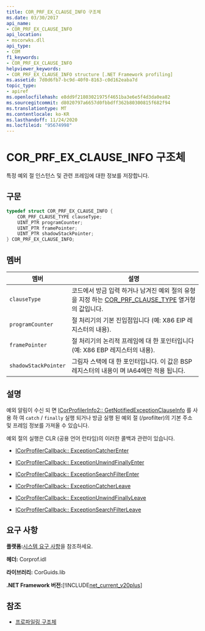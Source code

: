 ```yaml
---
title: COR_PRF_EX_CLAUSE_INFO 구조체
ms.date: 03/30/2017
api_name:
- COR_PRF_EX_CLAUSE_INFO
api_location:
- mscorwks.dll
api_type:
- COM
f1_keywords:
- COR_PRF_EX_CLAUSE_INFO
helpviewer_keywords:
- COR_PRF_EX_CLAUSE_INFO structure [.NET Framework profiling]
ms.assetid: 7d0d6fb7-bc9d-40f0-8163-c0d162eaba7d
topic_type:
- apiref
ms.openlocfilehash: e8dd9f21803021975f4651ba3e6e5f4d3da0ea82
ms.sourcegitcommit: d8020797a6657d0fbbdff362b80300815f682f94
ms.translationtype: MT
ms.contentlocale: ko-KR
ms.lasthandoff: 11/24/2020
ms.locfileid: "95674998"
---
```

# <a name="cor_prf_ex_clause_info-structure"></a>COR_PRF_EX_CLAUSE_INFO 구조체

특정 예외 절 인스턴스 및 관련 프레임에 대한 정보를 저장합니다.  
  
## <a name="syntax"></a>구문  
  
```cpp  
typedef struct COR_PRF_EX_CLAUSE_INFO {  
    COR_PRF_CLAUSE_TYPE clauseType;  
    UINT_PTR programCounter;  
    UINT_PTR framePointer;  
    UINT_PTR shadowStackPointer;  
} COR_PRF_EX_CLAUSE_INFO;  
```  
  
## <a name="members"></a>멤버  
  
|멤버|설명|  
|------------|-----------------|  
|`clauseType`|코드에서 방금 입력 하거나 남겨진 예외 절의 유형을 지정 하는 [COR_PRF_CLAUSE_TYPE](cor-prf-clause-type-enumeration.md) 열거형의 값입니다.|  
|`programCounter`|절 처리기의 기본 진입점입니다 (예: X86 EIP 레지스터의 내용).|  
|`framePointer`|절 처리기의 논리적 프레임에 대 한 포인터입니다 (예: X86 EBP 레지스터의 내용).|  
|`shadowStackPointer`|그림자 스택에 대 한 포인터입니다. 이 값은 BSP 레지스터의 내용이 며 IA64에만 적용 됩니다.|  
  
## <a name="remarks"></a>설명  

 예외 알림이 수신 되 면 [ICorProfilerInfo2:: GetNotifiedExceptionClauseInfo](icorprofilerinfo2-getnotifiedexceptionclauseinfo-method.md) 를 사용 하 여 `catch` / `finally` 실행 되거나 방금 실행 된 예외 절 (/profilter)의 기본 주소 및 프레임 정보를 가져올 수 있습니다.  
  
 예외 절의 실행은 CLR (공용 언어 런타임)의 이러한 콜백과 관련이 있습니다.  
  
- [ICorProfilerCallback:: ExceptionCatcherEnter](icorprofilercallback-exceptioncatcherenter-method.md)  
  
- [ICorProfilerCallback:: ExceptionUnwindFinallyEnter](icorprofilercallback-exceptionunwindfinallyenter-method.md)  
  
- [ICorProfilerCallback:: ExceptionSearchFilterEnter](icorprofilercallback-exceptionsearchfilterenter-method.md)  
  
- [ICorProfilerCallback:: ExceptionCatcherLeave](icorprofilercallback-exceptioncatcherleave-method.md)  
  
- [ICorProfilerCallback:: ExceptionUnwindFinallyLeave](icorprofilercallback-exceptionunwindfinallyleave-method.md)  
  
- [ICorProfilerCallback:: ExceptionSearchFilterLeave](icorprofilercallback-exceptionsearchfilterleave-method.md)  
  
## <a name="requirements"></a>요구 사항  

 **플랫폼:**[시스템 요구 사항](../../get-started/system-requirements.md)을 참조하세요.  
  
 **헤더:** Corprof.idl  
  
 **라이브러리:** CorGuids.lib  
  
 **.NET Framework 버전:**[!INCLUDE[net_current_v20plus](../../../../includes/net-current-v20plus-md.md)]  
  
## <a name="see-also"></a>참조

- [프로파일링 구조체](profiling-structures.md)
